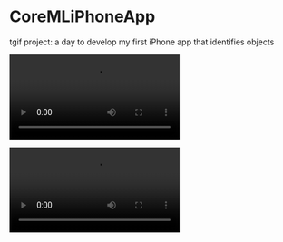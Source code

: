 # CoreMLiPhoneApp
tgif project: a day to develop my first iPhone app that identifies objects

![demo](https://user-images.githubusercontent.com/38410965/111800471-5eb60a00-88a2-11eb-8bda-9885ceeb6424.mov)


![demo](https://user-images.githubusercontent.com/38410965/111719578-840b2f80-8832-11eb-890d-710f511e0763.mp4)
